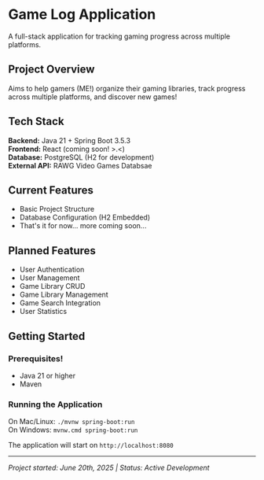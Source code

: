 # Game Log Application

A full-stack application for tracking gaming progress across multiple platforms.

## Project Overview

Aims to help gamers (ME!) organize their gaming libraries, 
track progress across multiple platforms, and discover new games!

## Tech Stack

**Backend:** Java 21 + Spring Boot 3.5.3\
**Frontend:** React (coming soon! >.<)\
**Database:** PostgreSQL (H2 for development)\
**External API:** RAWG Video Games Databsae

## Current Features

- Basic Project Structure
- Database Configuration (H2 Embedded)
- That's it for now... more coming soon...

## Planned Features

- User Authentication
- User Management
- Game Library CRUD
- Game Library Management
- Game Search Integration
- User Statistics

## Getting Started
### Prerequisites!

- Java 21 or higher
- Maven

### Running the Application

On Mac/Linux: `./mvnw spring-boot:run`\
On Windows: `mvnw.cmd spring-boot:run`

The application will start on `http://localhost:8080`

---

*Project started: June 20th, 2025 | Status: Active Development*



